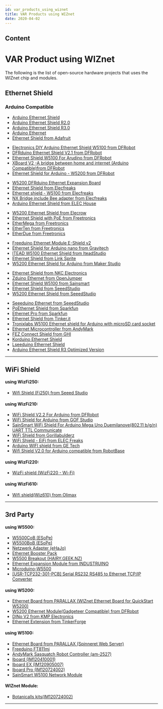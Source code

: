 ```yaml
---
id: var_products_using_wiznet
title: VAR Products using WIZnet
date: 2020-04-02
---
```



## Content
# VAR Product using WIZnet

The following is the list of open-source hardware projects that uses the
WIZnet chip and modules.

## Ethernet Shield

### Arduino Compatible

  - [Arduino Ethernet
    Shield](Ethernet_Shield.md)
  - [Arduino Ethernet Shield
    R2.0](Ethernet_Shield.md)
  - [Arduino Ethernet Shield
    R3.0](Ethernet_Shield.md)
  - [Arduino Ethernet](Ethernet_Shield.md)
  - [Ethernet Shield from
    Adafruit](Ethernet_Shield.md)

<!-- end list -->

  - [Electronics DIY Arduino Ethernet Shield W5100 from DFRobot](Ethernet_Shield.md)
  - [DFRduino Ethernet Shield V2.1 from DFRobot](Ethernet_Shield.md)
  - [Ethernet Shield W5100 For Arudino from DFRobot](Ethernet_Shield.md)
  - [XBoard V2 -A bridge between home and internet (Arduino Compatible)from DFRobot](Ethernet_Shield.md)
  - [Ethernet Shield for Arduino - W5200 from DFRobot](Ethernet_Shield.md)
  
<!-- end list -->  
  
  - [W5200 DFRduino Ethernet Expansion Board](Ethernet_Shield.md)
  - [Ethernet Shield from Elecfreaks](Ethernet_Shield.md)
  - [Ethernet shield - W5100 from Elecfreaks](Ethernet_Shield.md)
  - [NX Bridge include Bee adapter from Elecfreaks](Ethernet_Shield.md)
  - [Arduino Ethernet Shield from ELEC House](Ethernet_Shield.md)

<!-- end list -->

  - [W5200 Ethernet Shield from Elecrow](Ethernet_Shield.md)
  - [Ethernet Shield with PoE from Freetronics](Ethernet_Shield.md)
  - [EtherMega from Freetronics](Ethernet_Shield.md)
  - [EtherTen from Freetronics](Ethernet_Shield.md)
  - [EtherDue from Freetronics](Ethernet_Shield.md)

<!-- end list -->

  - [Freeduino Ethernet Module E-Shield v2](Ethernet_Shield.md)
  - [Ethernet Shield for Arduino nano from Gravitech](Ethernet_Shield.md)
  - [ITEAD W5100 Ethernet Shield from IteadStudio](Ethernet_Shield.md)
  - [Ethernet Shield from Link Sprite](Ethernet_Shield.md)
  - [W5200 Ethernet Shield for Arduino from Maker Studio](Ethernet_Shield.md)

<!-- end list -->

  - [Ethernet Shield from NKC Electronics](Ethernet_Shield.md)
  - [Zduino Ethernet from OpenJumper](Ethernet_Shield.md)
  - [Ethernet Shield W5100 from Sainsmart](Ethernet_Shield.md)
  - [Ethernet Shield from SeeedStudio](Ethernet_Shield.md)
  - [W5200 Ethernet Shield from SeeedStudio](Ethernet_Shield.md)

<!-- end list -->

  - [Seeeduino Ethernet from SeeedStudio](Ethernet_Shield.md)
  - [PoEthernet Shield from Sparkfun](Ethernet_Shield.md)
  - [Ethernet Pro from Sparkfun](Ethernet_Shield.md)
  - [Ethernet Shield from Tinker.it](Ethernet_Shield.md)
  - [Tronixlabs W5100 Ethernet shield for Arduino with microSD card socket](Ethernet_Shield.md)
  - [Ethernet Microcontroller from AndyMark](Ethernet_Shield.md)
  - [FEZ Connect Shield from GHI](Ethernet_Shield.md)
  - [Korduino Ethernet Shield](Ethernet_Shield.md)
  - [Lseeduino Ethernet Shield](Ethernet_Shield.md)
  - [Arduino Ethernet Shield R3 Optimized Version](Ethernet_Shield.md)

-----

## WiFi Shield

#### using WizFi250:

  - [Wifi Shield (Fi250) from Seeed
    Studio](Wi-Fi_Shield.md)

#### using WizFi210:

  - [WiFi Shield V2.2 For Arduino from
    DFRobot](Wi-Fi_Shield.md)
  - [WiFi Shield for Arduino from GOF
    Studio](Wi-Fi_Shield.md)
  - [SainSmart WiFi Shield For Arduino Mega Uno Duemilanove(802.11
    b/g/n) UART TTL
    Communicate](Wi-Fi_Shield.md)
  - [WiFi Shield from
    Gorillabulderz](Wi-Fi_Shield.md)
  - [WiFi Shield - EiFi from ELEC
    Freaks](Wi-Fi_Shield.md)
  - [Arduino WIFI shield from GE
    Tech](Wi-Fi_Shield.md)
  - [Wifi Shield V2.0 for Arduino compatible from
    RobotBase](Wi-Fi_Shield.md)
    

#### using WizFi220:

  - [WizFi shield (WizFi220 -
    Wi-Fi)](Wi-Fi_Shield.md)

#### using WizFi610:

  - [Wifi shield(Wiz610) from
    Olimax](Wi-Fi_Shield.md)

-----
## 3rd Party

#### using W5500:

  - [W5500CoB
    (ESoPe)](Third_party.md)
  - [W5500BoB
    (ESoPe)](Third_party.md)
  - [Netzwerk Adapter
    (eHaJo)](Third_party.md)
  - [Ethernet Booster
    Pack](Third_party.md)
  - [W5500 Breakout
    (HAIRY.GEEK.NZ)](Third_party.md)
  - [Ethernet Expansion Module from
    INDUSTRUINO](Third_party.md)
  - [Microduino-W5500](Third_party.md)
  - [\[USR-TCP232-301-PCB\] Serial RS232 RS485 to Ethernet TCP/IP
    Converter](Third_party.md)

#### using W5200:

  - [Ethernet Board from PARALLAX (WIZnet Ethernet Board for QuickStart
    W5200)](Third_party.md)
  - [W5200 Ethernet Module(Gadgeteer Compatible) from
    DFRobot](Third_party.md)
  - [DINo V2 from KMP
    Electronics](Third_party.md)
  - [Ethernet Extension from
    TinkerForge](Third_party.md)

#### using W5100:

  - [Ethernet Board from PARALLAX (Spinneret Web
    Server)](Third_party.md)
  - [Freeduino
    FT811mj](Third_party.md)
  - [AndyMark Sasquatch Robot Controller
    (am-2527)](Third_party.md)
  - [Iboard
    (IM120410001)](Third_party.md)
  - [Iboard EX
    (IM120905007)](Third_party.md)
  - [Iboard Pro
    (IM120724002)](Third_party.md)
  - [SainSmart W5100 Network
    Module](Third_party.md)

#### WIZnet Module:

  - [Botanicalls
    kits(IM120724002)](Third_party.md)

-----
